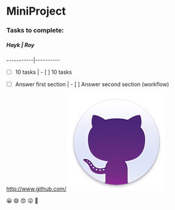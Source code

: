 # MiniProject

### Tasks to complete:

##### Hayk | Roy
-----------|----------
- [ ] 10 tasks | - [ ] 10 tasks
- [ ] Answer first section | - [ ] Answer second section (workflow)



http://www.github.com/ 
![GitHub Logo](/images/giticon.png)

:grinning: :smile: :heart_eyes: :stuck_out_tongue: :cowboy_hat_face: